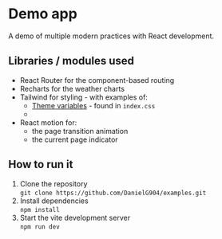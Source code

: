 # Demo app

A demo of multiple modern practices with React development.

## Libraries / modules used

- React Router for the component-based routing
- Recharts for the weather charts
- Tailwind for styling - with examples of:
  - [Theme variables](https://tailwindcss.com/docs/theme) - found in `index.css`
  -
- React motion for:
  - the page transition animation
  - the current page indicator

## How to run it

1. Clone the repository  
   `git clone https://github.com/DanielG904/examples.git`
2. Install dependencies  
   `npm install`
3. Start the vite development server  
   `npm run dev`

